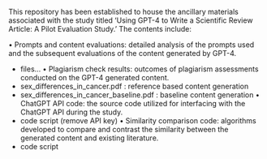 This repository has been established to house the ancillary materials associated with the study titled ‘Using GPT-4 to Write a Scientific Review Article: A Pilot Evaluation Study.’ The contents include:

• Prompts and content evaluations: detailed analysis of the prompts used and the subsequent evaluations of the content generated by GPT-4.
   - files...
• Plagiarism check results: outcomes of plagiarism assessments conducted on the GPT-4 generated content.
   - sex_differences_in_cancer.pdf : reference based content generation
   - sex_differences_in_cancer_baseline.pdf : baseline content generation
• ChatGPT API code: the source code utilized for interfacing with the ChatGPT API during the study.
   - code script (remove API key)
• Similarity comparison code: algorithms developed to compare and contrast the similarity between the generated content and existing literature.
   - code script